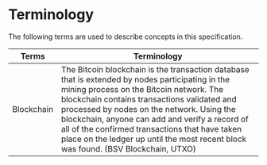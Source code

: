 # Terminology
The following terms are used to describe concepts in this specification. 

|Terms|Terminology|
|-----|-----------|
| Blockchain | The Bitcoin blockchain is the transaction database that is extended by nodes participating in the mining process on the Bitcoin network. The blockchain contains transactions validated and processed by nodes on the network. Using the blockchain, anyone can add and verify a record of all of the confirmed transactions that have taken place on the ledger up until the most recent block was found. (BSV Blockchain, UTXO) | 



